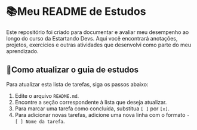 # 📚Meu README de Estudos

 Este repositório foi criado para documentar e avaliar meu desempenho ao longo do curso da Estartando Devs. Aqui você encontrará anotações, projetos, exercícios e outras atividades que desenvolvi como parte do meu aprendizado.

## 🔁Como atualizar o guia de estudos

Para atualizar esta lista de tarefas, siga os passos abaixo:

1. Edite o arquivo `README.md`.
2. Encontre a seção correspondente à lista que deseja atualizar.
3. Para marcar uma tarefa como concluída, substitua `[ ]` por `[x]`.
4. Para adicionar novas tarefas, adicione uma nova linha com o formato `- [ ] Nome da tarefa`.